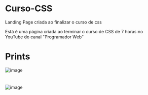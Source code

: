 # Curso-CSS
Landing Page criada ao finalizar o curso de css

Está é uma página criada ao terminar o curso de CSS de 7 horas no YouTube do canal "Programador Web"

# Prints

![image](https://user-images.githubusercontent.com/106703317/178086034-750526c9-2c24-4fbd-824e-3690581753ec.png)

#

![image](https://user-images.githubusercontent.com/106703317/178086055-1ef5136f-1b8e-46b4-a248-51a04e375b25.png)
